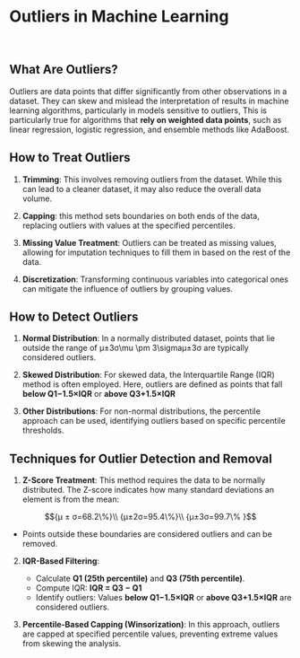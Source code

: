 
#   Outliers in Machine Learning

<br>

## What Are Outliers?

Outliers are data points that differ significantly from other observations in a dataset. They can skew and mislead the interpretation of results in machine learning algorithms, particularly in models sensitive to outliers, This is particularly true for algorithms that **rely on weighted data points**, such as linear regression, logistic regression, and ensemble methods like AdaBoost.

## How to Treat Outliers

1.  **Trimming**: This involves removing outliers from the dataset. While this can lead to a cleaner dataset, it may also reduce the overall data volume.
    
2.  **Capping**: this method sets boundaries on both ends of the data, replacing outliers with values at the specified percentiles.
    
3.  **Missing Value Treatment**: Outliers can be treated as missing values, allowing for imputation techniques to fill them in based on the rest of the data.
    
4.  **Discretization**: Transforming continuous variables into categorical ones can mitigate the influence of outliers by grouping values.
    

## How to Detect Outliers

1.  **Normal Distribution**: In a normally distributed dataset, points that lie outside the range of μ±3σ\mu \pm 3\sigmaμ±3σ are typically considered outliers.
    
2.  **Skewed Distribution**: For skewed data, the Interquartile Range (IQR) method is often employed. Here, outliers are defined as points that fall **below Q1−1.5×IQR** or **above Q3+1.5×IQR**
    
3.  **Other Distributions**: For non-normal distributions, the percentile approach can be used, identifying outliers based on specific percentile thresholds.
    

## Techniques for Outlier Detection and Removal

1.  **Z-Score Treatment**: This method requires the data to be normally distributed. The Z-score indicates how many standard deviations an element is from the mean:
    
   $${μ ± σ=68.2\%}\\
   {μ±2σ=95.4\%}\\
   {μ±3σ=99.7\% }$$

   - Points outside these boundaries are considered outliers and can be removed.
2.  **IQR-Based Filtering**:
    
    -   Calculate **Q1 (25th percentile)** and **Q3 (75th percentile)**.
    -   Compute IQR: **IQR = Q3 − Q1**
    -   Identify outliers: Values **below Q1−1.5×IQR** or **above Q3+1.5×IQR** are considered outliers.
    
3.  **Percentile-Based Capping (Winsorization)**: In this approach, outliers are capped at specified percentile values, preventing extreme values from skewing the analysis.

